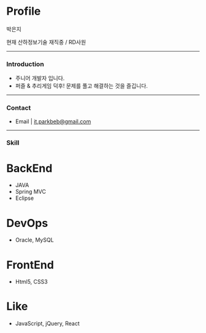Profile
==============

박은지

현재 산하정보기술 재직중 / RD사원
*****
### Introduction

* 주니어 개발자 입니다.
* 퍼즐 & 추리게임 덕후! 문제를 풀고 해결하는 것을 즐깁니다.

* * *
### Contact

* Email | it.parkbeb@gmail.com

* * *
### Skill

# BackEnd

* JAVA
* Spring MVC
* Eclipse

# DevOps

* Oracle, MySQL

# FrontEnd

* Html5, CSS3

# Like

* JavaScript, jQuery, React


